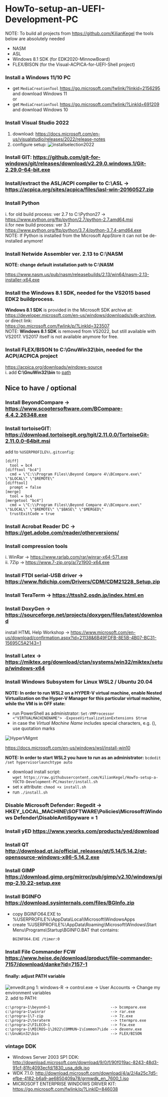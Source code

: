 # HowTo-setup-an-UEFI-Development-PC
NOTE: To build all projects from https://github.com/KilianKegel the tools below are absolutely needed
* NASM
* ASL
* Windows 8.1 SDK (for  EDK2020-MinnowBoard)
* FLEX/BISON (for the Visual-ACPICA-for-UEFI-Shell project)

### Install a Windows 11/10 PC<br>
   *  get `MediaCreationTool` https://go.microsoft.com/fwlink/?linkid=2156295 and download Windows 11<br>
   	or
   *  get `MediaCreationTool` https://go.microsoft.com/fwlink/?LinkId=691209 and download Windows 10<br>
### Install Visual Studio 2022<br>
   1. download: https://docs.microsoft.com/en-us/visualstudio/releases/2022/release-notes<br>
   2. configure setup:
   ![installselection2022](VS2022-components.png)
   
### Install GIT: https://github.com/git-for-windows/git/releases/download/v2.29.0.windows.1/Git-2.29.0-64-bit.exe<br>
### Install/extract the ASL/ACPI compiler to C:\ASL -> https://acpica.org/sites/acpica/files/iasl-win-20160527.zip
### Install Python<br>
   i. for old build process: ver 2.7 to C:\Python27 -> https://www.python.org/ftp/python/2.7/python-2.7.amd64.msi<br>
   ii.for new build process: ver 3.7 https://www.python.org/ftp/python/3.7.4/python-3.7.4-amd64.exe<br>
   NOTE: If Python is installed from the Microsoft AppStore it can not be de-installed anymore!
### Install Netwide Assembler ver. 2.13 to C:\NASM 

**NOTE: change default installation path to C:\NASM**

   https://www.nasm.us/pub/nasm/releasebuilds/2.13/win64/nasm-2.13-installer-x64.exe
   
### Install the **Windows 8.1 SDK**, needed for the VS2015 based EDK2 buildprocess.<br>
**Windows 8.1 SDK** is provided in the Microsoft SDK archive at:<br> https://developer.microsoft.com/en-us/windows/downloads/sdk-archive, <br>or direct link: <br>
https://go.microsoft.com/fwlink/p/?LinkId=323507<br>
   NOTE: **Windows 8.1 SDK** is removed from VS2022, but still available with VS2017. VS2017 itself is not available
   anymore for free.

### Install FLEX/BISON to C:\GnuWin32\bin, needed for the ACPI/ACPICA project<br>
https://acpica.org/downloads/windows-source<br>
   i. add **C:\GnuWin32\bin** to [path](README.md#finally-adjust-path-variable)

   
## Nice to have / optional
### Install BeyondCompare -> https://www.scootersoftware.com/BCompare-4.4.2.26348.exe<br>
### Install tortoiseGIT: https://download.tortoisegit.org/tgit/2.11.0.0/TortoiseGit-2.11.0.0-64bit.msi
add to `%USERPROFILE%\.gitconfig`:<br>
```
[diff]
  tool = bc4
[difftool "bc4"]
  cmd = \"C:\\Program Files\\Beyond Compare 4\\BCompare.exe\" \"$LOCAL\" \"$REMOTE\"
[difftool]
  prompt = false
[merge]
  tool = bc4
[mergetool "bc4"]
  cmd = \"C:\\Program Files\\Beyond Compare 4\\BCompare.exe\" \"$LOCAL\" \"$REMOTE\" \"$BASE\" \"$MERGED\"
  trustExitCode = true
```
### Install Acrobat Reader DC  -> https://get.adobe.com/reader/otherversions/<br>
### Install compression tools<br>
   i. WinRar -> https://www.rarlab.com/rar/winrar-x64-571.exe<br>
   ii. 7Zip -> https://www.7-zip.org/a/7z1900-x64.exe<br>
### Install FTDI serial-USB driver -> https://www.ftdichip.com/Drivers/CDM/CDM21228_Setup.zip<br>
### Install TeraTerm -> https://ttssh2.osdn.jp/index.html.en<br>
### Install DoxyGen -> https://sourceforge.net/projects/doxygen/files/latest/download<br>
   install HTML Help Workshop -> https://www.microsoft.com/en-us/download/confirmation.aspx?id=21138&6B49FDFB-8E5B-4B07-BC31-15695C5A2143=1
### Install Latex -> https://miktex.org/download/ctan/systems/win32/miktex/setup/windows-x64
### Install Windows Subsystem for Linux WSL2 / Ubuntu 20.04

**NOTE: In order to run WSL2 on a HYPER-V virtual machine, enable Nested Virtualization on the Hyper-V Manager for this particular virtual machine, while the VM is in OFF state:**

* run PowerShell as administrator: `Set-VMProcessor <"VIRTUALMACHINENAME"> -ExposeVirtualizationExtensions $true`
* in case the *Virtual Machine Name* includes special characters, e.g. (), use quotation marks

![HyperVMgmt](HyperVMgmt.png)

https://docs.microsoft.com/en-us/windows/wsl/install-win10
	
**NOTE: In order to start WSL2 you have to run as an administrator:**
`bcdedit /set hypervisorlaunchtype auto`
	
* download install script:<br>
  `wget https://raw.githubusercontent.com/KilianKegel/HowTo-setup-a-YOCTO-Development-PC/master/install.sh`
* set x attribute: `chmod +x install.sh`
* run `./install.sh`
	
### Disable Microsoft Defender: Regedit -> HKEY_LOCAL_MACHINE\SOFTWARE\Policies\Microsoft\Windows Defender\DisableAntiSpyware = 1
### Install yED https://www.yworks.com/products/yed/download
### Install QT http://download.qt.io/official_releases/qt/5.14/5.14.2/qt-opensource-windows-x86-5.14.2.exe
### Install GIMP https://download.gimp.org/mirror/pub/gimp/v2.10/windows/gimp-2.10.22-setup.exe
### Install BGINFO https://download.sysinternals.com/files/BGInfo.zip
* copy BGINFO64.EXE to %USERPROFILE%\AppData\Local\Microsoft\WindowsApps
* create %USERPROFILE%\AppData\Roaming\Microsoft\Windows\Start Menu\Programs\Startup\BGINFO.BAT that contains:
	```
	BGINFO64.EXE /timer:0
	```
### Install File Commander FCW https://www.heise.de/download/product/file-commander-7157/download/danke?id=7157-1

#### finally: adjust PATH variable
![envedit.png](envedit.png)
1: windows-R -> control.exe -> User Accounts -> Change my environment variables<br>
2. add to PATH:<br>
```
c:\progra~1\beyond~1                           --> bcompare.exe
c:\progra~1\winrar                             --> rar.exe
c:\progra~1\7-zip                              --> 7z.exe
c:\progra~2\teraterm                           --> ttermpro.exe
c:\progra~2\FILECO~1                           --> fcw.exe
c:\progra~1\MICROS~1\2022\COMMUN~1\Common7\ide --> devenv.exe
c:\GnuWin32\bin                                --> FLEX/BISON
```
### vintage DDK
* Windows Server 2003 SP1 DDK: http://download.microsoft.com/download/9/0/f/90f019ac-8243-48d3-91cf-81fc4093ecfd/1830_usa_ddk.iso<br>
* WDK 7.1.0: http://download.microsoft.com/download/4/a/2/4a25c7d5-efbe-4182-b6a9-ae6850409a78/grmwdk_en_7600_1.iso <br>
* MICROSOFT ENTERPRISE WINDOWS DRIVER KIT: https://go.microsoft.com/fwlink/p/?LinkID=846038

